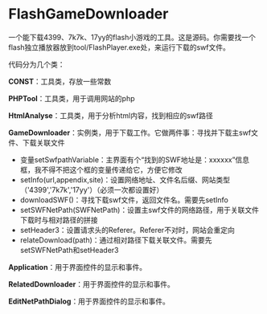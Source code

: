 # FlashGameDownloader

一个能下载4399、7k7k、17yy的flash小游戏的工具。这是源码。你需要找一个flash独立播放器放到tool/FlashPlayer.exe处，来运行下载的swf文件。

代码分为几个类：

**CONST**：工具类，存放一些常数

**PHPTool**：工具类，用于调用网站的php

**HtmlAnalyse**：工具类，用于分析html内容，找到相应的swf路径

**GameDownloader**：实例类，用于下载工作。它做两件事：寻找并下载主swf文件、下载关联文件
- 变量setSwfpathVariable：主界面有个“找到的SWF地址是：xxxxxx”信息框，我不得不把这个框的变量传递给它，方便它修改
- setInfo(url,appendix,site)：设置网络地址、文件名后缀、网站类型（'4399','7k7k','17yy'）（必须一次都设置好）
- downloadSWF()：寻找下载swf文件，返回文件名。需要先setInfo
- setSWFNetPath(SWFNetPath)：设置主swf文件的网络路径，用于关联文件下载时与相对路径的拼接
- setHeader3：设置请求头的Referer。Referer不对时，网站会重定向
- relateDownload(path)：通过相对路径下载关联文件。需要先setSWFNetPath和setHeader3

**Application**：用于界面控件的显示和事件。

**RelatedDownloader**：用于界面控件的显示和事件。

**EditNetPathDialog**：用于界面控件的显示和事件。

